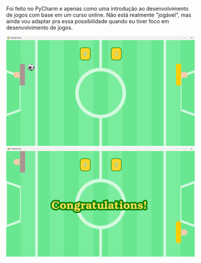 Foi feito no PyCharm e apenas como uma introdução ao desenvolvimento de jogos com base em um curso online. Não está realmente "jogável", mas ainda vou adaptar pra essa possibilidade quando eu tiver foco em desenvolvimento de jogos.

<img src="futebolpong1.png">
<img src="futebolpong2.png">
